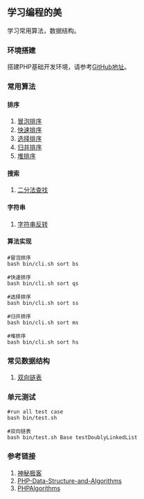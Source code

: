 ## 学习编程的美
学习常用算法，数据结构。

### 环境搭建
搭建PHP基础开发环境，请参考[GitHub地址](https://github.com/geekwho11/docker.xbc.me)。

### 常用算法

#### 排序

1. [冒泡排序](./app/business/Algorithm/Sort/BubbleSort.php)
2. [快速排序](./app/business/Algorithm/Sort/QuickSort.php)
3. [选择排序](./app/business/Algorithm/Sort/SelectSort.php)
4. [归并排序](./app/business/Algorithm/Sort/MergeSort.php)
5. [堆排序](./app/business/Algorithm/Sort/HeapSort.php)

#### 搜索
1. [二分法查找](./app/business/Algorithm/Search/Binary.php)

#### 字符串
1. [字符串反转](./app/business/Algorithm/String/Reverse.php)

#### 算法实现
```
#冒泡排序
bash bin/cli.sh sort bs

#快速排序
bash bin/cli.sh sort qs

#选择排序
bash bin/cli.sh sort ss

#归并排序
bash bin/cli.sh sort ms

#堆排序
bash bin/cli.sh sort hs
```

### 常见数据结构
1. [双向链表](./app/business/DataStructrue/LinkedList/DoublyLinkedList.php)

### 单元测试
```
#run all test case
bash bin/test.sh

#双向链表
bash bin/test.sh Base testDoublyLinkedList
```

### 参考链接
1. [神秘极客](https://xbc.me/)
2. [PHP-Data-Structure-and-Algorithms](https://github.com/mirahman/PHP-Data-Structure-and-Algorithms)
3. [PHPAlgorithms](https://github.com/doganoo/PHPAlgorithms)
